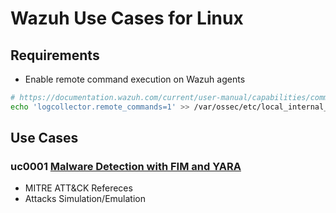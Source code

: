 # Wazuh Use Cases for Linux

## Requirements
- Enable remote command execution on Wazuh agents 
```sh
# https://documentation.wazuh.com/current/user-manual/capabilities/command-monitoring/configuration.html#example-configuration
echo 'logcollector.remote_commands=1' >> /var/ossec/etc/local_internal_options.conf
```

## Use Cases
### uc0001 [Malware Detection with FIM and YARA](https://documentation.wazuh.com/current/user-manual/capabilities/malware-detection/fim-yara.html)
- MITRE ATT&CK Refereces
- Attacks Simulation/Emulation
